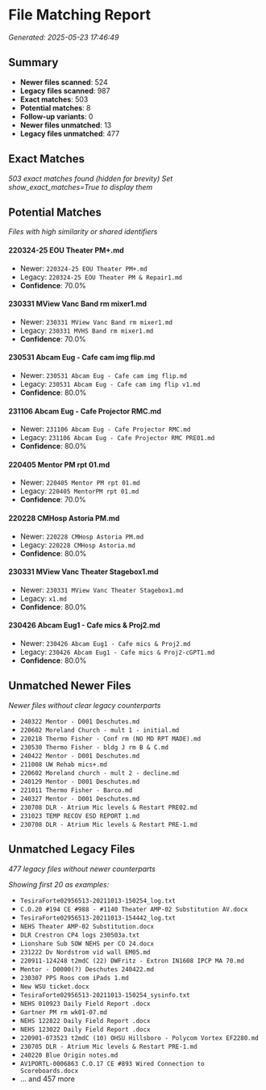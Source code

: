 # File Matching Report
*Generated: 2025-05-23 17:46:49*

## Summary
- **Newer files scanned**: 524
- **Legacy files scanned**: 987
- **Exact matches**: 503
- **Potential matches**: 8
- **Follow-up variants**: 0
- **Newer files unmatched**: 13
- **Legacy files unmatched**: 477

## Exact Matches
*503 exact matches found (hidden for brevity)*
*Set show_exact_matches=True to display them*

## Potential Matches
*Files with high similarity or shared identifiers*

#### 220324-25 EOU Theater PM+.md
- Newer:	`220324-25 EOU Theater PM+.md`
- Legacy:	`220324-25 EOU Theater PM & Repair1.md`
- **Confidence**: 70.0%

#### 230331 MView Vanc Band rm mixer1.md
- Newer:	`230331 MView Vanc Band rm mixer1.md`
- Legacy:	`230331 MVHS Band rm mixer1.md`
- **Confidence**: 70.0%

#### 230531 Abcam Eug - Cafe cam img flip.md
- Newer:	`230531 Abcam Eug - Cafe cam img flip.md`
- Legacy:	`230531 Abcam Eug - Cafe cam img flip v1.md`
- **Confidence**: 80.0%

#### 231106 Abcam Eug - Cafe Projector RMC.md
- Newer:	`231106 Abcam Eug - Cafe Projector RMC.md`
- Legacy:	`231106 Abcam Eug - Cafe Projector RMC PRE01.md`
- **Confidence**: 80.0%

#### 220405 Mentor PM rpt 01.md
- Newer:	`220405 Mentor PM rpt 01.md`
- Legacy:	`220405 MentorPM rpt 01.md`
- **Confidence**: 70.0%

#### 220228 CMHosp Astoria PM.md
- Newer:	`220228 CMHosp Astoria PM.md`
- Legacy:	`220228 CMHosp Astoria.md`
- **Confidence**: 80.0%

#### 230331 MView Vanc Theater Stagebox1.md
- Newer:	`230331 MView Vanc Theater Stagebox1.md`
- Legacy:	`x1.md`
- **Confidence**: 80.0%

#### 230426 Abcam Eug1 - Cafe mics & Proj2.md
- Newer:	`230426 Abcam Eug1 - Cafe mics & Proj2.md`
- Legacy:	`230426 Abcam Eug1 - Cafe mics & Proj2-cGPT1.md`
- **Confidence**: 80.0%

## Unmatched Newer Files
*Newer files without clear legacy counterparts*

- `240322 Mentor - D001 Deschutes.md`
- `220602 Moreland Church - mult 1 - initial.md`
- `220218 Thermo Fisher - Conf rm (NO MD RPT MADE).md`
- `230530 Thermo Fisher - bldg J rm B & C.md`
- `240422 Mentor - D001 Deschutes.md`
- `211008 UW Rehab mics+.md`
- `220602 Moreland church - mult 2 - decline.md`
- `240129 Mentor - D001 Deschutes.md`
- `221011 Thermo Fisher - Barco.md`
- `240327 Mentor - D001 Deschutes.md`
- `230708 DLR - Atrium Mic levels & Restart PRE02.md`
- `231023 TEMP RECOV ESD REPORT 1.md`
- `230708 DLR - Atrium Mic levels & Restart PRE-1.md`

## Unmatched Legacy Files
*477 legacy files without newer counterparts*

*Showing first 20 as examples:*

- `TesiraForte02956513-20211013-150254_log.txt`
- `C.O.20 #194 CE #988 - #1140 Theater AMP-02 Substitution AV.docx`
- `TesiraForte02956513-20211013-154442_log.txt`
- `NEHS Theater AMP-02 Substitution.docx`
- `DLR Crestron CP4 logs 230503a.txt`
- `Lionshare Sub SOW NEHS per CO 24.docx`
- `231222 Dv Nordstrom vid wall EM05.md`
- `220911-124248 t2mdC (22) DWFritz - Extron IN1608 IPCP MA 70.md`
- `Mentor - D0000(?) Deschutes 240422.md`
- `230307 PPS Roos com iPads 1.md`
- `New WSU ticket.docx`
- `TesiraForte02956513-20211013-150254_sysinfo.txt`
- `NEHS 010923 Daily Field Report .docx`
- `Gartner PM rm wk01-07.md`
- `NEHS 122822 Daily Field Report .docx`
- `NEHS 123022 Daily Field Report .docx`
- `220901-073523 t2mdC (10) OHSU Hillsboro - Polycom Vortex EF2280.md`
- `230705 DLR - Atrium Mic levels & Restart PRE-1.md`
- `240220 Blue Origin notes.md`
- `AV1PORTL-0006863 C.O.17 CE #893 Wired Connection to Scoreboards.docx`
- ... and 457 more
